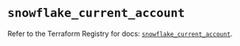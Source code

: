 # `snowflake_current_account`

Refer to the Terraform Registry for docs: [`snowflake_current_account`](https://registry.terraform.io/providers/snowflakedb/snowflake/2.7.0/docs/resources/current_account).
